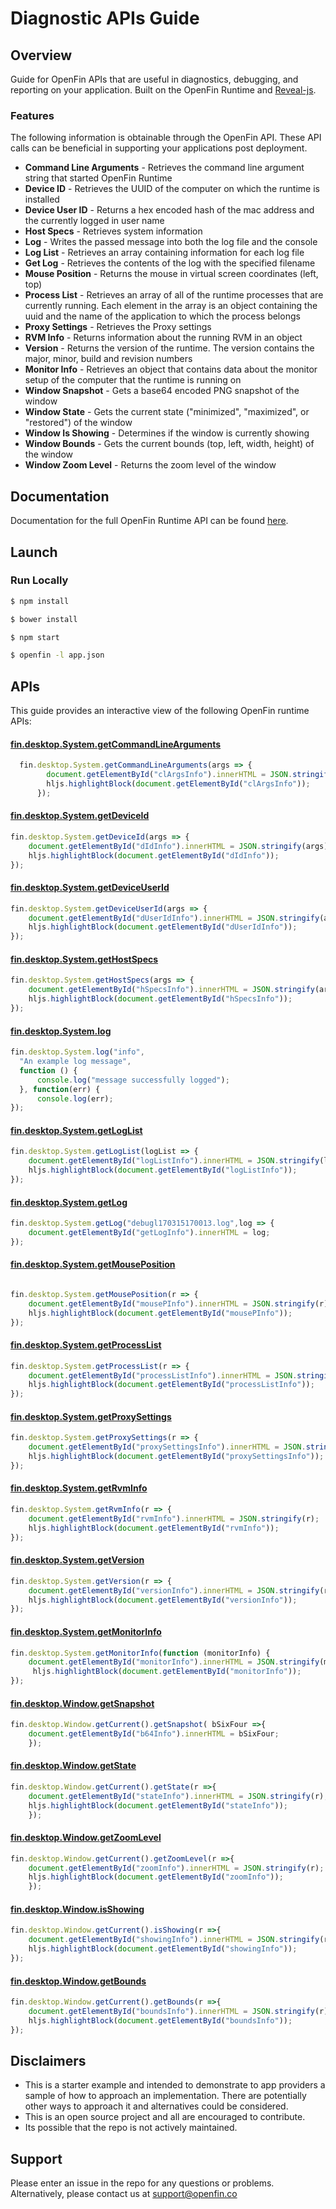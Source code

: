 # Diagnostic APIs Guide

## Overview
Guide for OpenFin APIs that are useful in diagnostics, debugging, and reporting on your application.  Built on the OpenFin Runtime and [Reveal-js](http://lab.hakim.se/reveal-js/).

### Features
The following information is obtainable through the OpenFin API. These API calls can be beneficial in supporting your applications post deployment.
* **Command Line Arguments** - Retrieves the command line argument string that started OpenFin Runtime
* **Device ID** - Retrieves the UUID of the computer on which the runtime is installed
* **Device User ID** - Returns a hex encoded hash of the mac address and the currently logged in user name
* **Host Specs** - Retrieves system information
* **Log** - Writes the passed message into both the log file and the console
* **Log List** - Retrieves an array containing information for each log file
* **Get Log** - Retrieves the contents of the log with the specified filename
* **Mouse Position** - Returns the mouse in virtual screen coordinates (left, top)
* **Process List** - Retrieves an array of all of the runtime processes that are currently running. Each element in the array is an object containing the uuid and the name of the application to which the process belongs
* **Proxy Settings** - Retrieves the Proxy settings
* **RVM Info** - Returns information about the running RVM in an object
* **Version** - Returns the version of the runtime. The version contains the major, minor, build and revision numbers
* **Monitor Info** - Retrieves an object that contains data about the monitor setup of the computer that the runtime is running on
* **Window Snapshot** - Gets a base64 encoded PNG snapshot of the window
* **Window State** - Gets the current state ("minimized", "maximized", or "restored") of the window
* **Window Is Showing** - Determines if the window is currently showing
* **Window Bounds** - Gets the current bounds (top, left, width, height) of the window
* **Window Zoom Level** - Returns the zoom level of the window

## Documentation
Documentation for the full OpenFin Runtime API can be found [here](http://cdn.openfin.co/jsdocs/stable/).

## Launch
### Run Locally

```sh
$ npm install
```
```sh
$ bower install
```
```sh
$ npm start
```
```sh
$ openfin -l app.json
```

## APIs
This guide provides an interactive view of the following OpenFin runtime APIs:

#### [fin.desktop.System.getCommandLineArguments](http://cdn.openfin.co/jsdocs/stable/fin.desktop.System.html#.getCommandLineArguments)
```javascript
  fin.desktop.System.getCommandLineArguments(args => {
	    document.getElementById("clArgsInfo").innerHTML = JSON.stringify(args);
	    hljs.highlightBlock(document.getElementById("clArgsInfo"));
      });
```

#### [fin.desktop.System.getDeviceId](http://cdn.openfin.co/jsdocs/stable/fin.desktop.System.html#.getDeviceId)
```javascript
fin.desktop.System.getDeviceId(args => {
	document.getElementById("dIdInfo").innerHTML = JSON.stringify(args);
	hljs.highlightBlock(document.getElementById("dIdInfo"));
});
```

#### [fin.desktop.System.getDeviceUserId](http://cdn.openfin.co/jsdocs/stable/fin.desktop.System.html#.getDeviceUserId)
```javascript
fin.desktop.System.getDeviceUserId(args => {
	document.getElementById("dUserIdInfo").innerHTML = JSON.stringify(args);
	hljs.highlightBlock(document.getElementById("dUserIdInfo"));
});
```

#### [fin.desktop.System.getHostSpecs](http://cdn.openfin.co/jsdocs/stable/fin.desktop.System.html#.getHostSpecs)
```javascript
fin.desktop.System.getHostSpecs(args => {
	document.getElementById("hSpecsInfo").innerHTML = JSON.stringify(args);
	hljs.highlightBlock(document.getElementById("hSpecsInfo"));
});
```

#### [fin.desktop.System.log](http://cdn.openfin.co/jsdocs/stable/fin.desktop.System.html#.log)
```javascript
fin.desktop.System.log("info",
  "An example log message",
  function () {
      console.log("message successfully logged");
  }, function(err) {
      console.log(err);
});
```

#### [fin.desktop.System.getLogList](http://cdn.openfin.co/jsdocs/stable/fin.desktop.System.html#.getLogList)
```javascript
fin.desktop.System.getLogList(logList => {
	document.getElementById("logListInfo").innerHTML = JSON.stringify(logList);
	hljs.highlightBlock(document.getElementById("logListInfo"));
});					
```

#### [fin.desktop.System.getLog](http://cdn.openfin.co/jsdocs/stable/fin.desktop.System.html#.getLog)
```javascript
fin.desktop.System.getLog("debugl170315170013.log",log => {
	document.getElementById("getLogInfo").innerHTML = log;
});
```

#### [fin.desktop.System.getMousePosition](http://cdn.openfin.co/jsdocs/stable/fin.desktop.System.html#.getMousePosition)
```javascript

fin.desktop.System.getMousePosition(r => {
	document.getElementById("mousePInfo").innerHTML = JSON.stringify(r);
	hljs.highlightBlock(document.getElementById("mousePInfo"));
});					
```

#### [fin.desktop.System.getProcessList](http://cdn.openfin.co/jsdocs/stable/fin.desktop.System.html#.getProcessList)
```javascript
fin.desktop.System.getProcessList(r => {
	document.getElementById("processListInfo").innerHTML = JSON.stringify(r);
	hljs.highlightBlock(document.getElementById("processListInfo"));
});
```
#### [fin.desktop.System.getProxySettings](http://cdn.openfin.co/jsdocs/stable/fin.desktop.System.html#.getProxySettings)
```javascript
fin.desktop.System.getProxySettings(r => {
	document.getElementById("proxySettingsInfo").innerHTML = JSON.stringify(r);
	hljs.highlightBlock(document.getElementById("proxySettingsInfo"));
});
```

#### [fin.desktop.System.getRvmInfo](http://cdn.openfin.co/jsdocs/stable/fin.desktop.System.html#.getRvmInfo)
```javascript
fin.desktop.System.getRvmInfo(r => {
	document.getElementById("rvmInfo").innerHTML = JSON.stringify(r);
	hljs.highlightBlock(document.getElementById("rvmInfo"));
});
```

#### [fin.desktop.System.getVersion](http://cdn.openfin.co/jsdocs/stable/fin.desktop.System.html#.getVersion)
```javascript
fin.desktop.System.getVersion(r => {
	document.getElementById("versionInfo").innerHTML = JSON.stringify(r);
	hljs.highlightBlock(document.getElementById("versionInfo"));
});
```

#### [fin.desktop.System.getMonitorInfo](http://cdn.openfin.co/jsdocs/stable/fin.desktop.System.html#.getMonitorInfo)
```javascript
fin.desktop.System.getMonitorInfo(function (monitorInfo) {
	document.getElementById("monitorInfo").innerHTML = JSON.stringify(monitorInfo);
	 hljs.highlightBlock(document.getElementById("monitorInfo"));
});
```

#### [fin.desktop.Window.getSnapshot](http://cdn.openfin.co/jsdocs/stable/fin.desktop.Window.html#getSnapshot)
```javascript
fin.desktop.Window.getCurrent().getSnapshot( bSixFour =>{
	document.getElementById("b64Info").innerHTML = bSixFour;
	});
```

#### [fin.desktop.Window.getState](http://cdn.openfin.co/jsdocs/stable/fin.desktop.Window.html#getState)
```javascript
fin.desktop.Window.getCurrent().getState(r =>{
	document.getElementById("stateInfo").innerHTML = JSON.stringify(r);
	hljs.highlightBlock(document.getElementById("stateInfo"));
	});
```

#### [fin.desktop.Window.getZoomLevel](http://cdn.openfin.co/jsdocs/stable/fin.desktop.Window.html#getZoomLevel)
```javascript
fin.desktop.Window.getCurrent().getZoomLevel(r =>{
	document.getElementById("zoomInfo").innerHTML = JSON.stringify(r);
	hljs.highlightBlock(document.getElementById("zoomInfo"));
	});
```
#### [fin.desktop.Window.isShowing](http://cdn.openfin.co/jsdocs/stable/fin.desktop.Window.html#isShowing)
```javascript
fin.desktop.Window.getCurrent().isShowing(r =>{
	document.getElementById("showingInfo").innerHTML = JSON.stringify(r);
	hljs.highlightBlock(document.getElementById("showingInfo"));
});
```

#### [fin.desktop.Window.getBounds](http://cdn.openfin.co/jsdocs/stable/fin.desktop.Window.html#getBounds)
```javascript
fin.desktop.Window.getCurrent().getBounds(r =>{
	document.getElementById("boundsInfo").innerHTML = JSON.stringify(r);
	hljs.highlightBlock(document.getElementById("boundsInfo"));
});
```

## Disclaimers
* This is a starter example and intended to demonstrate to app providers a sample of how to approach an implementation. There are potentially other ways to approach it and alternatives could be considered. 
* This is an open source project and all are encouraged to contribute.
* Its possible that the repo is not actively maintained.

## Support
Please enter an issue in the repo for any questions or problems. 
<br> Alternatively, please contact us at support@openfin.co
